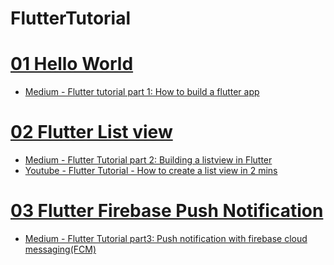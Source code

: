 # FlutterTutorial

# [01 Hello World](https://github.com/railsgem/FlutterTutorial/tree/master/01_hello_world) 
 - [Medium - Flutter tutorial part 1: How to build a flutter app](https://medium.com/@jun.chenying/flutter-tutorial-part-1-how-to-build-a-flutter-app-f1c199f5e187)


# [02 Flutter List view ](https://github.com/railsgem/FlutterTutorial/tree/master/02_flutter_list_view)
 - [Medium - Flutter Tutorial part 2: Building a listview in Flutter](https://medium.com/@jun.chenying/flutter-tutorial-part-2-building-a-listview-in-flutter-544b48c0fe5b)
 - [Youtube - Flutter Tutorial - How to create a list view in 2 mins](https://www.youtube.com/watch?v=HteiqFQ6s40)


# [03 Flutter Firebase Push Notification](https://github.com/railsgem/FlutterTutorial/tree/master/03_flutter_firebase_push_notification)
 - [Medium - Flutter Tutorial part3: Push notification with firebase cloud messaging(FCM)](https://medium.com/@jun.chenying/flutter-tutorial-part3-push-notification-with-firebase-cloud-messaging-fcm-2fbdd84d3a5e)